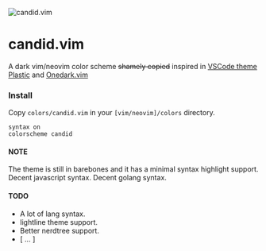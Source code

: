 ![candid.vim](https://github.com/flrnprz/candid-vim/raw/master/candid-screen.png)
# candid.vim
A dark vim/neovim color scheme ~~shamely copied~~ inspired in [VSCode theme Plastic](https://github.com/will-stone/plastic) and [Onedark.vim](https://github.com/joshdick/onedark.vim)

### Install

Copy `colors/candid.vim` in your `[vim/neovim]/colors` directory.

```vim
syntax on
colorscheme candid
```

#### NOTE
The theme is still in barebones and it has a minimal syntax highlight support.
Decent javascript syntax.
Decent golang syntax.

#### TODO
* A lot of lang syntax.
* lightline theme support.
* Better nerdtree support.
* [ ... ]
